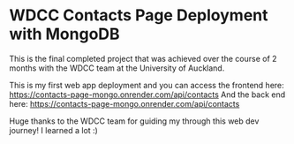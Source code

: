 # WDCC Contacts Page Deployment with MongoDB

This is the final completed project that was achieved over the course of 2 months with the WDCC team at the University of Auckland.

This is my first web app deployment and you can access the frontend here: https://contacts-page-mongo.onrender.com/api/contacts
And the back end here: https://contacts-page-mongo.onrender.com/api/contacts

Huge thanks to the WDCC team for guiding my through this web dev journey! I learned a lot :)
